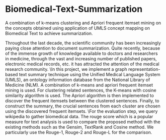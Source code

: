 # Biomedical-Text-Summarization
A combination of k-means clustering and Apriori frequent itemset mining on the concepts obtained using application of UMLS concept mapping on Biomedical Text to achieve summarization.


Throughout the last decade, the scientific community has been increasingly paying close attention to document summarization. Quite recently, because of the immense growth of knowledge available to doctors and researchers in medicine, through the vast and increasing number of published papers, electronic medical records, etc. it has attracted the attention of the medical research community.
\In this project, we implement a graph representation-based text summary technique using the Unified Medical Language System (UMLS), an ontology information database from the National Library of Medicine (NLM). A combination of k-means and apriori frequent itemset mining is used.  For clustering related sentences, the K-means with cosine similarity algorithm is used. The Apriori algorithm is then implemented to discover the frequent itemsets between the clustered sentences. Finally, to construct the summary, the crucial sentences from each cluster are chosen using the discovered frequent itemsets.
\For the evaluation step, we query wikipedia to gather biomedical data. The rouge score which is a popular measure for text analysis is used to compare the proposed method with the existing methods such as the Gensim, TextRank and Cosine method. We particularly use the Rouge-1, Rouge-2 and Rouge-L for the comparison.
